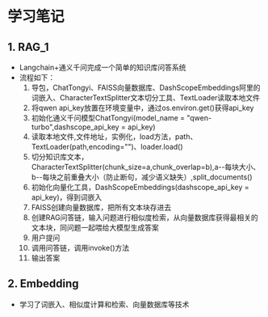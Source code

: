 # 学习笔记
## 1. RAG_1
- Langchain+通义千问完成一个简单的知识库问答系统
- 流程如下：
  1. 导包，ChatTongyi、FAISS向量数据库、DashScopeEmbeddings阿里的词嵌入、CharacterTextSplitter文本切分工具、TextLoader读取本地文件
  2. 将qwen api_key放置在环境变量中，通过os.environ.get()获得api_key
  3. 初始化通义千问模型ChatTongyi(model_name = "qwen-turbo",dashscope_api_key = api_key)
  4. 读取本地文件,文件地址，实例化，load方法，path、TextLoader(path,encoding="")、loader.load()
  5. 切分知识库文本，CharacterTextSplitter(chunk_size=a,chunk_overlap=b),a--每块大小、b--每块之前重叠大小（防止断句，减少语义缺失）,split_documents()
  6. 初始化向量化工具，DashScopeEmbeddings(dashscope_api_key = api_key)，得到词嵌入
  7. FAISS创建向量数据库，把所有文本块存进去
  8. 创建RAG问答链，输入问题进行相似度检索，从向量数据库获得最相关的文本块，同问题一起喂给大模型生成答案
  9. 用户提问
  10. 调用问答链，调用invoke()方法
  11. 输出答案
## 2. Embedding
- 学习了词嵌入、相似度计算和检索、向量数据库等技术

